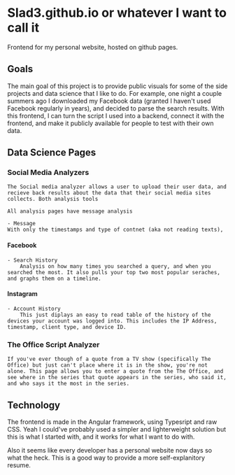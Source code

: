 # Slad3.github.io or whatever I want to call it

Frontend for my personal website, hosted on github pages.

## Goals

The main goal of this project is to provide public visuals for some of the side projects and data science that I like to do. For example, one night a couple summers ago I downloaded my Facebook data (granted I haven't used Facebook regularly in years), and decided to parse the search results. With this frontend, I can turn the script I used into a backend, connect it with the frontend, and make it publicly available for people to test with their own data.


## Data Science Pages

### Social Media Analyzers

	The Social media analyzer allows a user to upload their user data, and recieve back results about the data that their social media sites collects. Both analysis tools 

	All analysis pages have message analysis

	- Message
	With only the timestamps and type of contnet (aka not reading texts), 

#### Facebook

	- Search History
		Analysis on how many times you searched a query, and when you searched the most. It also pulls your top two most popular seraches, and graphs them on a timeline.

#### Instagram

	- Account History
		This just diplays an easy to read table of the history of the devices your account was logged into. This includes the IP Address, timestamp, client type, and device ID.

### The Office Script Analyzer

	If you've ever though of a quote from a TV show (specifically The Office) but just can't place where it is in the show, you're not alone. This page allows you to enter a quote from the The Office, and see where in the series that quote appears in the series, who said it, and who says it the most in the series.

## Technology

The frontend is made in the Angular framework, using Typesript and raw CSS. Yeah I could've probably used a simpler and lighterweight solution but this is what I started with, and it works for what I want to do with.



Also it seems like every developer has a personal website now days so what the heck. This is a good way to provide a more self-explanitory resume.

